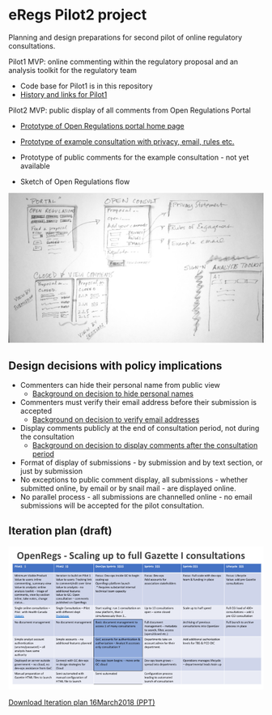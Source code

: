 eRegs Pilot2 project
=====

Planning and design preparations for second pilot of online regulatory consultations. 

Pilot1 MVP: online commenting within the regulatory proposal and an analysis toolkit for the regulatory team

* Code base for Pilot1 is in this repository
* [History and links for Pilot1](./Pilot1_history.md)

Pilot2 MVP: public display of all comments from Open Regulations Portal 

* [Prototype of Open Regulations portal home page](https://vation-ca.github.io/p2protos/p2openregs.html)
* [Prototype of example consultation with privacy, email, rules etc.](https://vation-ca.github.io/p2protos/p2form-1-en.html)
* Prototype of public comments for the example consultation - not yet available

* Sketch of Open Regulations flow

![sketch of portal, open and closed pages](./img/open-regulations-map.jpg)

## Design decisions with policy implications

   
* Commenters can hide their personal name from public view 
  * [Background on decision to hide personal names](Decisions_names.md) 
* Commenters must verify their email address before their submission is accepted
  * [Background on decision to verify email addresses](Decisions_emails.md)
* Display comments publicly at the end of consultation period, not during the consultation 
  * [Background on decision to display comments after the consultation period](Decisions_timing.md)
* Format of display of submissions - by submission and by text section, or just by submission
* No exceptions to public comment display, all submissions - whether submitted online, by email or by snail mail -  are displayed online.
* No parallel process - all submissions are channelled online - no email submissions will be accepted for the pilot consultation.

## Iteration plan (draft)

![iteration plan in columns](./img/Iteration_plan_16March2018.png)

[Download Iteration plan 16March2018 (PPT)](Iteration_plan_16March2018.ppt)


